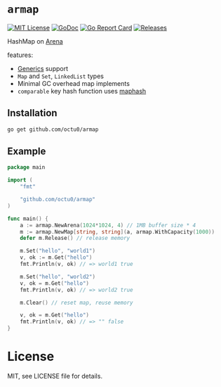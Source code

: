 # `armap`

[![MIT License](https://img.shields.io/github/license/octu0/armap)](https://github.com/octu0/armap/blob/master/LICENSE)
[![GoDoc](https://pkg.go.dev/badge/github.com/octu0/armap)](https://pkg.go.dev/github.com/octu0/armap)
[![Go Report Card](https://goreportcard.com/badge/github.com/octu0/armap)](https://goreportcard.com/report/github.com/octu0/armap)
[![Releases](https://img.shields.io/github/v/release/octu0/armap)](https://github.com/octu0/armap/releases)

HashMap on [Arena](github.com/ortuman/nuke)

features:
- [Generics](https://go.dev/doc/tutorial/generics) support
- `Map` and `Set`, `LinkedList` types
- Minimal GC overhead map implements
- `comparable` key hash function uses [maphash](https://github.com/dolthub/maphash)

## Installation

```bash
go get github.com/octu0/armap
```

## Example

```go
package main

import (
	"fmt"

	"github.com/octu0/armap"
)

func main() {
	a := armap.NewArena(1024*1024, 4) // 1MB buffer size * 4
	m := armap.NewMap[string, string](a, armap.WithCapacity(1000))
	defer m.Release() // release memory

	m.Set("hello", "world1")
	v, ok := m.Get("hello")
	fmt.Println(v, ok) // => world1 true

	m.Set("hello", "world2")
	v, ok = m.Get("hello")
	fmt.Println(v, ok) // => world2 true

	m.Clear() // reset map, reuse memory

	v, ok = m.Get("hello")
	fmt.Println(v, ok) // => "" false
}
```

# License

MIT, see LICENSE file for details.

